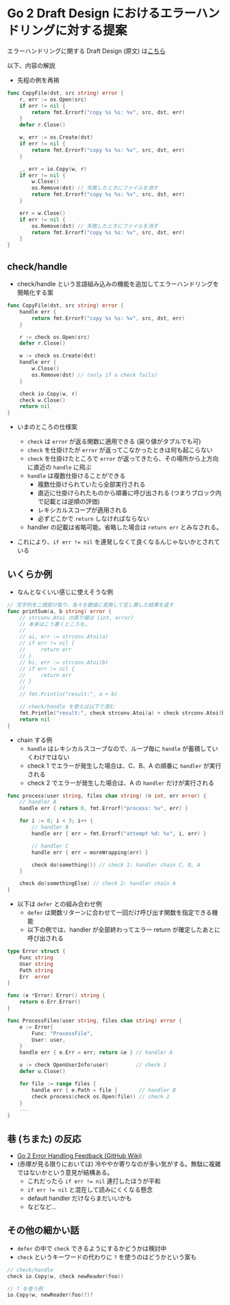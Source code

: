 # Go 2 Draft Design におけるエラーハンドリングに対する提案

エラーハンドリングに関する Draft Design (原文) は[こちら](https://go.googlesource.com/proposal/+/master/design/go2draft-error-handling-overview.md)

以下、内容の解説

- 先程の例を再掲

```go
func CopyFile(dst, src string) error {
	r, err := os.Open(src)
	if err != nil {
		return fmt.Errorf("copy %s %s: %v", src, dst, err)
	}
	defer r.Close()

	w, err := os.Create(dst)
	if err != nil {
		return fmt.Errorf("copy %s %s: %v", src, dst, err)
	}

	_, err = io.Copy(w, r)
	if err != nil {
		w.Close()
		os.Remove(dst) // 失敗したときにファイルを消す
		return fmt.Errorf("copy %s %s: %v", src, dst, err)
	}

	err = w.Close()
	if err != nil {
		os.Remove(dst) // 失敗したときにファイルを消す
		return fmt.Errorf("copy %s %s: %v", src, dst, err)
	}
}
```

## check/handle

- check/handle という言語組み込みの機能を追加してエラーハンドリングを簡略化する案

```go
func CopyFile(dst, src string) error {
	handle err {
		return fmt.Errorf("copy %s %s: %v", src, dst, err)
	}

	r := check os.Open(src)
	defer r.Close()

	w := check os.Create(dst)
	handle err {
		w.Close()
		os.Remove(dst) // (only if a check fails)
	}

	check io.Copy(w, r)
	check w.Close()
	return nil
}
```

- いまのところの仕様案

  - `check` は `error` が返る関数に適用できる (戻り値がタプルでも可)
  - `check` を仕掛けたが `error` が返ってこなかったときは何も起こらない
  - `check` を仕掛けたところで `error` が返ってきたら、その場所から上方向に直近の `handle` に飛ぶ
  - `handle` は複数仕掛けることができる
    - 複数仕掛けられていたら全部実行される
    - 直近に仕掛けられたものから順番に呼び出される (つまりブロック内で記載とは逆順の評価)
    - レキシカルスコープが適用される
    - 必ずどこかで `return` しなければならない
  - handler の記載は省略可能。省略した場合は `return err` とみなされる。

- これにより、`if err != nil` を連発しなくて良くなるんじゃないかとされている

## いくらか例

- なんとなくいい感じに使えそうな例

```go
// 文字列を二個受け取り、各々を数値に変換して足し算した結果を返す
func printSum(a, b string) error {
	// strconv.Atoi の戻り値は (int, error)
	// 本来はこう書くところを…
	//
	// ai, err := strconv.Atoi(a)
	// if err != nil {
	//     return err
	// }
	// bi, err := strconv.Atoi(b)
	// if err != nil {
	//     return err
	// }
	//
	// fmt.Println("result:", a + b)

	// check/handle を使えば以下で済む
	fmt.Println("result:", check strconv.Atoi(a) + check strconv.Atoi(b))
	return nil
}
```

- chain する例
  - `handle` はレキシカルスコープなので、ループ毎に `handle` が蓄積していくわけではない
  - check 1 でエラーが発生した場合は、C、B、A の順番に `handler` が実行される
  - check 2 でエラーが発生した場合は、A の `handler` だけが実行される

```go
func process(user string, files chan string) (n int, err error) {
	// handler A
	handle err { return 0, fmt.Errorf("process: %v", err) }

	for i := 0; i < 3; i++ {
		// handler B
		handle err { err = fmt.Errorf("attempt %d: %v", i, err) }

		// handler C
		handle err { err = moreWrapping(err) }

		check do(something()) // check 1: handler chain C, B, A
	}

	check do(somethingElse) // check 2: handler chain A
}
```

- 以下は `defer` との組み合わせ例
  - `defer` は関数リターンに合わせて一回だけ呼び出す関数を指定できる機能
  - 以下の例では、handler が全部終わってエラー return が確定したあとに呼び出される

```go
type Error struct {
	Func string
	User string
	Path string
	Err  error
}

func (e *Error) Error() string {
	return e.Err.Error()
}

func ProcessFiles(user string, files chan string) error {
	e := Error{
		Func: "ProcessFile",
		User: user,
	}
	handle err { e.Err = err; return &e } // handler A

	u := check OpenUserInfo(user)         // check 1
	defer u.Close()

	for file := range files {
		handle err { e.Path = file }       // handler B
		check process(check os.Open(file)) // check 2
	}
	...
}
```

## 巷 (ちまた) の反応

- [Go 2 Error Handling Feedback (GitHub Wiki)](https://github.com/golang/go/wiki/Go2ErrorHandlingFeedback)
- (赤塚が見る限りにおいては) 冷ややか寄りなのが多い気がする。無駄に複雑ではないかという意見が結構ある。
  - これだったら `if err != nil` 連打したほうが平和
  - `if err != nil` と混在して読みにくくなる懸念
  - default handler だけならまだいいかも
  - などなど…

## その他の細かい話

- `defer` の中で `check` できるようにするかどうかは検討中
- `check` というキーワードの代わりに `?` を使うのはどうかという案も

```go
// check/handle
check io.Copy(w, check newReader(foo))
```

```go
// ? を使う例
io.Copy(w, newReader(foo)?)?
```
